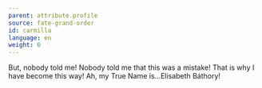 ```yaml
---
parent: attribute.profile
source: fate-grand-order
id: carmilla
language: en
weight: 0
---
```


But, nobody told me!
Nobody told me that this was a mistake!
That is why I have become this way! Ah, my True Name is…Elisabeth Báthory!
